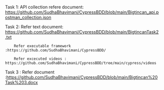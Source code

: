 
Task 1: API collection refere document: https://github.com/SudhaBhavimani/CypressBDD/blob/main/Bigtincan_api.postman_collection.json

Task 2: 
        Refer text document: https://github.com/SudhaBhavimani/CypressBDD/blob/main/BigtincanTask2.txt

        Refer executable framework :https://github.com/SudhaBhavimani/CypressBDD/
        
        Refer excecuted videos : https://github.com/SudhaBhavimani/CypressBDD/tree/main/cypress/videos
        
Task 3 : Refer document :https://github.com/SudhaBhavimani/CypressBDD/blob/main/Bigtincan%20Task%203.docx
